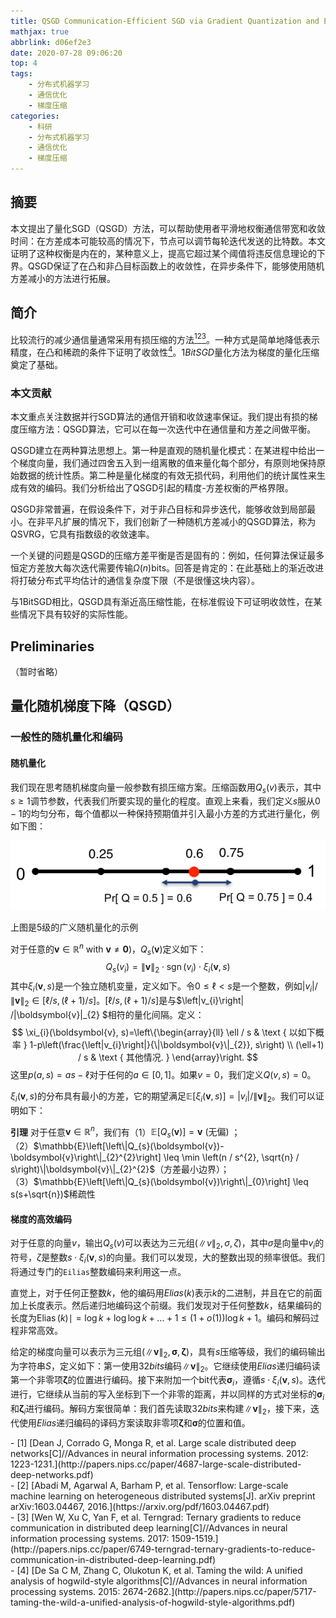 ```yaml
---
title: QSGD Communication-Efficient SGD via Gradient Quantization and Encoding
mathjax: true
abbrlink: d06ef2e3
date: 2020-07-28 09:06:20
top: 4
tags:
	- 分布式机器学习
	- 通信优化
	- 梯度压缩
categories:
	- 科研
	- 分布式机器学习
	- 通信优化
	- 梯度压缩
---
```


## 摘要

本文提出了量化SGD（QSGD）方法，可以帮助使用者平滑地权衡通信带宽和收敛时间：在方差成本可能较高的情况下，节点可以调节每轮迭代发送的比特数。本文证明了这种权衡是内在的，某种意义上，提高它超过某个阈值将违反信息理论的下界。QSGD保证了在凸和非凸目标函数上的收敛性，在异步条件下，能够使用随机方差减小的方法进行拓展。

## 简介

比较流行的减少通信量通常采用有损压缩的方法[<sup>1</sup>](\#refer-anchor-1)[<sup>2</sup>](\#refer-anchor-2)[<sup>3</sup>](\#refer-anchor-3)。一种方式是简单地降低表示精度，在凸和稀疏的条件下证明了收敛性[<sup>4</sup>](\#refer-anchor-4)。$1BitSGD$量化方法为梯度的量化压缩奠定了基础。

### 本文贡献

本文重点关注数据并行SGD算法的通信开销和收敛速率保证。我们提出有损的梯度压缩方法：QSGD算法，它可以在每一次迭代中在通信量和方差之间做平衡。

QSGD建立在两种算法思想上。第一种是直观的随机量化模式：在某进程中给出一个梯度向量，我们通过四舍五入到一组离散的值来量化每个部分，有原则地保持原始数据的统计性质。第二种是量化梯度的有效无损代码，利用他们的统计属性来生成有效的编码。我们分析给出了QSGD引起的精度-方差权衡的严格界限。

QSGD非常普遍，在假设条件下，对于非凸目标和异步迭代，能够收敛到局部最小。在非平凡扩展的情况下，我们创新了一种随机方差减小的QSGD算法，称为QSVRG，它具有指数级的收敛速率。

一个关键的问题是QSGD的压缩方差平衡是否是固有的：例如，任何算法保证最多恒定方差放大每次迭代需要传输$\Omega(n)$bits。回答是肯定的：在此基础上的渐近改进将打破分布式平均估计的通信复杂度下限（不是很懂这块内容）。

与1BitSGD相比，QSGD具有渐近高压缩性能，在标准假设下可证明收敛性，在某些情况下具有较好的实际性能。

## Preliminaries

（暂时省略）

## 量化随机梯度下降（QSGD）

### 一般性的随机量化和编码

#### 随机量化

我们现在思考随机梯度向量一般参数有损压缩方案。压缩函数用$Q_s(v)$表示，其中$s \geq 1$调节参数，代表我们所要实现的量化的程度。直观上来看，我们定义$s$服从$0-1$的均匀分布，每个值都以一种保持预期值并引入最小方差的方式进行量化，例如下图：

<img src="QSGD-Communication-Efficient-SGD-via-Gradient-Quantization-and-Encoding/image-20200728104606218.png" alt="image-20200728104606218" style="zoom:67%;" />

上图是5级的广义随机量化的示例

对于任意的$\boldsymbol{v} \in \mathbb{R}^{n} \text { with } \boldsymbol{v} \neq \mathbf{0})$，$Q_{s}(\boldsymbol{v})$定义如下：
$$
Q_{s}\left(v_{i}\right)=\|\boldsymbol{v}\|_{2} \cdot \operatorname{sgn}\left(v_{i}\right) \cdot \xi_{i}(\boldsymbol{v}, s)
$$
其中$\xi_{i}(\boldsymbol{v}, s)$是一个独立随机变量，定义如下。令$0 \leq \ell<s$是一个整数，例如$\left|v_{i}\right| /\|\boldsymbol{v}\|_{2} \in[\ell / s,(\ell+1) / s]$。$[\ell / s,(\ell+1) / s]$是与$\left|v_{i}\right| /\|\boldsymbol{v}\|_{2} $相符的量化间隔。定义：
$$
\xi_{i}(\boldsymbol{v}, s)=\left\{\begin{array}{ll}
\ell / s & \text { 以如下概率 } 1-p\left(\frac{\left|v_{i}\right|}{\|\boldsymbol{v}\|_{2}}, s\right) \\
(\ell+1) / s & \text { 其他情况. }
\end{array}\right.
$$
这里$p(a, s)=a s-\ell$对于任何的$a \in[0,1]$。如果$v=0$，我们定义$Q(v,s)=0$。

$\xi_{i}(\boldsymbol{v}, s)$的分布具有最小的方差，它的期望满足$\mathbb{E}\left[\xi_{i}(\boldsymbol{v}, s)\right]=\left|v_{i}\right| /\|\boldsymbol{v}\|_{2}$。我们可以证明如下：

**引理** 对于任意$\boldsymbol{v} \in \mathbb{R}^{n}$，我们有（1）$\mathbb{E}\left[Q_{s}(\boldsymbol{v})\right]=\boldsymbol{v} \text { (无偏) }$；（2）$\mathbb{E}\left[\left\|Q_{s}(\boldsymbol{v})-\boldsymbol{v}\right\|_{2}^{2}\right] \leq \min \left(n / s^{2}, \sqrt{n} / s\right)\|\boldsymbol{v}\|_{2}^{2}$（方差最小边界）；（3）$\mathbb{E}\left[\left\|Q_{s}(\boldsymbol{v})\right\|_{0}\right] \leq s(s+\sqrt{n})$稀疏性

#### 梯度的高效编码

对于任意的向量$v$，输出$Q_s(v)$可以表达为三元组$\left(\|v\|_{2}, \sigma, \zeta\right)$，其中$\sigma$是向量中$v_i$的符号，$\zeta$是整数$s \cdot \xi_{i}(\boldsymbol{v}, s)$的向量。我们可以发现，大的整数出现的频率很低。我们将通过专门的`Eilias`整数编码来利用这一点。

直觉上，对于任何正整数$k$，他的编码用$Elias(k)$表示$k$的二进制，并且在它的前面加上长度表示。然后递归地编码这个前缀。我们发现对于任何整数$k$，结果编码的长度为$\operatorname{Elias}(k) \mid=\log k+\log \log k+\ldots+1 \leq(1+o(1)) \log k+1$。编码和解码过程非常高效。

给定的梯度向量可以表示为三元组$\left(\|\boldsymbol{v}\|_{2}, \boldsymbol{\sigma}, \boldsymbol{\zeta}\right)$，具有$s$压缩等级，我们的编码输出为字符串$S$，定义如下：第一使用$32bits$编码$\|\boldsymbol{v}\|_{2}$。它继续使用$Elias$递归编码读第一个非零项$\boldsymbol{\zeta}$的位置进行编码。接下来附加一个bit代表$\boldsymbol{\sigma}_i$，遵循$s \cdot \xi_{i}(\boldsymbol{v}, s)$。迭代进行，它继续从当前的写入坐标到下一个非零的距离，并以同样的方式对坐标的$\boldsymbol{\sigma}_i$和$\boldsymbol{\zeta}_i$进行编码。解码方案很简单：我们首先读取$32bits$来构建$\|\boldsymbol{v}\|_{2}$，接下来，迭代使用$Elias$递归编码的译码方案读取非零项$\boldsymbol{\zeta}$和$\boldsymbol{\sigma}$的位置和值。

<div id="refer-anchor-1"></div>
- [1] [Dean J, Corrado G, Monga R, et al. Large scale distributed deep networks[C]//Advances in neural information processing systems. 2012: 1223-1231.](http://papers.nips.cc/paper/4687-large-scale-distributed-deep-networks.pdf)
<div id="refer-anchor-2"></div>
- [2] [Abadi M, Agarwal A, Barham P, et al. Tensorflow: Large-scale machine learning on heterogeneous distributed systems[J]. arXiv preprint arXiv:1603.04467, 2016.](https://arxiv.org/pdf/1603.04467.pdf)
<div id="refer-anchor-3"></div>
- [3] [Wen W, Xu C, Yan F, et al. Terngrad: Ternary gradients to reduce communication in distributed deep learning[C]//Advances in neural information processing systems. 2017: 1509-1519.](http://papers.nips.cc/paper/6749-terngrad-ternary-gradients-to-reduce-communication-in-distributed-deep-learning.pdf)
<div id="refer-anchor-4"></div>
- [4] [De Sa C M, Zhang C, Olukotun K, et al. Taming the wild: A unified analysis of hogwild-style algorithms[C]//Advances in neural information processing systems. 2015: 2674-2682.](http://papers.nips.cc/paper/5717-taming-the-wild-a-unified-analysis-of-hogwild-style-algorithms.pdf)

